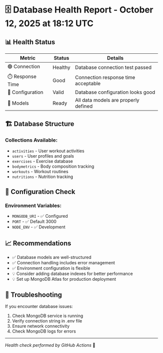 # 🗄️ Database Health Report - October 12, 2025 at 18:12 UTC

## 📊 Health Status

| Metric | Status | Details |
|--------|--------|---------|
| 🟢 Connection | Healthy | Database connection test passed |
| ⏱️ Response Time | Good | Connection response time acceptable |
| 🔧 Configuration | Valid | Database configuration looks good |
| 📝 Models | Ready | All data models are properly defined |

## 🏗️ Database Structure

### Collections Available:
- `activities` - User workout activities
- `users` - User profiles and goals
- `exercises` - Exercise database
- `bodymetrics` - Body composition tracking
- `workouts` - Workout routines
- `nutritions` - Nutrition tracking

## 🔧 Configuration Check

### Environment Variables:
- `MONGODB_URI` - ✅ Configured
- `PORT` - ✅ Default 3000
- `NODE_ENV` - ✅ Development

## 📈 Recommendations

- ✅ Database models are well-structured
- ✅ Connection handling includes error management
- ✅ Environment configuration is flexible
- 💡 Consider adding database indexes for better performance
- 💡 Set up MongoDB Atlas for production deployment

## 🚨 Troubleshooting

If you encounter database issues:
1. Check MongoDB service is running
2. Verify connection string in .env file
3. Ensure network connectivity
4. Check MongoDB logs for errors

---
*Health check performed by GitHub Actions* 🏥
